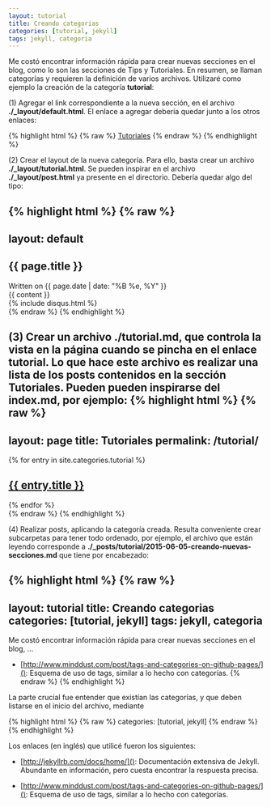 ```yaml
---
layout: tutorial
title: Creando categorias
categories: [tutorial, jekyll] 
tags: jekyll, categoria
---
```


Me costó encontrar información rápida para crear nuevas secciones en el blog, 
como lo son las secciones de Tips y Tutoriales. En resumen, se llaman categorías y requieren la definición de varios archivos.
Utilizaré como ejemplo la creación de la categoría **tutorial**:

(1) Agregar el link correspondiente a la nueva sección, en el archivo **./_layout/default.html**.
El enlace a agregar debería quedar junto a los otros enlaces:

{% highlight html %}
{% raw %}
<a href="{{ site.baseurl }}/tutorial">Tutoriales</a>
{% endraw %}
{% endhighlight %}

(2) Crear el layout de la nueva categoría. Para ello, basta crear un archivo **./_layout/tutorial.html**.
Se pueden inspirar en el archivo **./_layout/post.html** ya presente en el directorio. Debería quedar algo del tipo:

{% highlight html %}
{% raw %}
---
layout: default
---
<article class="tutorial">
  <h1>{{ page.title }}</h1>
  <div class="date">
    Written on {{ page.date | date: "%B %e, %Y" }}
  </div>
  <div class="entry">
    {{ content }}
  </div>
  {% include disqus.html %}
</article>
{% endraw %}
{% endhighlight %}

(3) Crear un archivo **./tutorial.md**, que controla la vista en la página cuando se pincha en el enlace tutorial.
Lo que hace este archivo es realizar una lista de los posts contenidos en la sección Tutoriales.
Pueden pueden inspirarse del index.md, por ejemplo:
{% highlight html %}
{% raw %}
---
layout: page
title: Tutoriales
permalink: /tutorial/
---

<div class="tutorials">
  {% for entry in site.categories.tutorial %}
    <article class="tutorial">
      <h2><a href="{{ site.baseurl }}{{ entry.url }}">{{ entry.title }}</a></h2>
    </article>
  {% endfor %}
</div>
{% endraw %}
{% endhighlight %}

(4) Realizar posts, aplicando la categoría creada. Resulta conveniente crear subcarpetas para tener todo ordenado, por ejemplo,
el archivo que están leyendo corresponde a **./_posts/tutorial/2015-06-05-creando-nuevas-secciones.md** que tiene por encabezado:

{% highlight html %}
{% raw %}
---
layout: tutorial
title: Creando categorias
categories: [tutorial, jekyll] 
tags: jekyll, categoria
---

Me costó encontrar información rápida para crear nuevas secciones en el blog, 
...
 * [http://www.minddust.com/post/tags-and-categories-on-github-pages/](): 
Esquema de uso de tags, similar a lo hecho con categorías.
{% endraw %}
{% endhighlight %}

La parte crucial fue entender que existían las categorías, y que deben listarse en el inicio del archivo, mediante

{% highlight html %}
{% raw %}
categories: [tutorial, jekyll] 
{% endraw %}
{% endhighlight %}

Los enlaces (en inglés) que utilicé fueron los siguientes:

 * [http://jekyllrb.com/docs/home/](): Documentación extensiva de Jekyll. 
Abundante en información, pero cuesta encontrar la respuesta precisa.

 * [http://www.minddust.com/post/tags-and-categories-on-github-pages/](): 
Esquema de uso de tags, similar a lo hecho con categorías.
